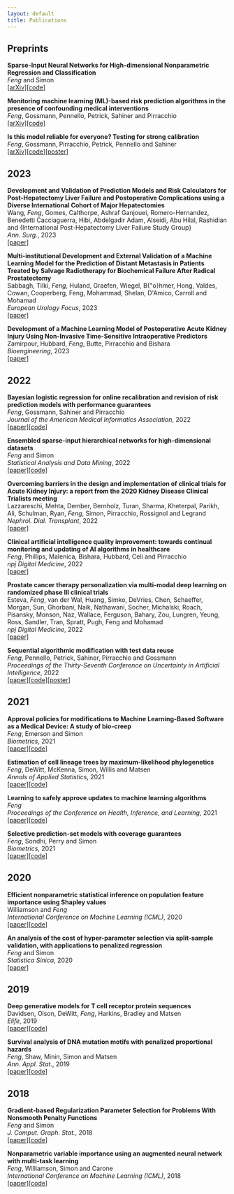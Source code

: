 ```yaml
---
layout: default
title: Publications
---
```


## Preprints
**Sparse-Input Neural Networks for High-dimensional Nonparametric Regression and Classification**<br />
*Feng* and Simon<br />
[\[arXiv\]](http://arxiv.org/abs/1711.07592)[\[code\]](https://github.com/jjfeng/spinn)

**Monitoring machine learning (ML)-based risk prediction algorithms in the presence of confounding medical interventions**<br />
*Feng*, Gossmann, Pennello, Petrick, Sahiner and Pirracchio<br />
[\[arXiv\]](http://arxiv.org/abs/2211.09781)[\[code\]](https://github.com/jjfeng/monitoring_ML_CMI)

**Is this model reliable for everyone? Testing for strong calibration**<br />
*Feng*, Gossmann, Pirracchio, Petrick, Pennello and Sahiner<br />
[\[arXiv\]](http://arxiv.org/abs/2307.15247)[\[code\]](https://github.com/jjfeng/testing_strong_calibration)[\[poster\]](subgroup_poster.pdf)

## 2023
**Development and Validation of Prediction Models and Risk Calculators for Post-Hepatectomy Liver Failure and Postoperative Complications using a Diverse International Cohort of Major Hepatectomies**<br />
Wang, *Feng*, Gomes, Calthorpe, Ashraf Ganjouei, Romero-Hernandez, Benedetti Cacciaguerra, Hibi, Abdelgadir Adam, Alseidi, Abu Hilal, Rashidian and {International Post-Hepatectomy Liver Failure Study Group}<br />
*Ann. Surg.*, 2023<br />
[\[paper\]](http://dx.doi.org/10.1097/SLA.0000000000005916)

**Multi-institutional Development and External Validation of a Machine Learning Model for the Prediction of Distant Metastasis in Patients Treated by Salvage Radiotherapy for Biochemical Failure After Radical Prostatectomy**<br />
Sabbagh, Tilki, *Feng*, Huland, Graefen, Wiegel, B{\"o}hmer, Hong, Valdes, Cowan, Cooperberg, Feng, Mohammad, Shelan, D'Amico, Carroll and Mohamad<br />
*European Urology Focus*, 2023<br />
[\[paper\]](https://www.sciencedirect.com/science/article/pii/S2405456923001761)

**Development of a Machine Learning Model of Postoperative Acute Kidney Injury Using Non-Invasive Time-Sensitive Intraoperative Predictors**<br />
Zamirpour, Hubbard, *Feng*, Butte, Pirracchio and Bishara<br />
*Bioengineering*, 2023<br />
[\[paper\]](https://www.mdpi.com/2306-5354/10/8/932)

## 2022
**Bayesian logistic regression for online recalibration and revision of risk prediction models with performance guarantees**<br />
*Feng*, Gossmann, Sahiner and Pirracchio<br />
*Journal of the American Medical Informatics Association*, 2022<br />
[\[paper\]](https://doi.org/10.1093/jamia/ocab280)[\[code\]](https://github.com/jjfeng/bayesian_model_revision)

**Ensembled sparse-input hierarchical networks for high-dimensional datasets**<br />
*Feng* and Simon<br />
*Statistical Analysis and Data Mining*, 2022<br />
[\[paper\]](http://doi.org/10.1002/sam.11579)[\[code\]](https://pypi.org/project/EASIER-net/)

**Overcoming barriers in the design and implementation of clinical trials for Acute Kidney Injury: a report from the 2020 Kidney Disease Clinical Trialists meeting**<br />
Lazzareschi, Mehta, Dember, Bernholz, Turan, Sharma, Kheterpal, Parikh, Ali, Schulman, Ryan, *Feng*, Simon, Pirracchio, Rossignol and Legrand<br />
*Nephrol. Dial. Transplant*, 2022<br />
[\[paper\]](http://dx.doi.org/10.1093/ndt/gfac003)

**Clinical artificial intelligence quality improvement: towards continual monitoring and updating of AI algorithms in healthcare**<br />
*Feng*, Phillips, Malenica, Bishara, Hubbard, Celi and Pirracchio<br />
*npj Digital Medicine*, 2022<br />
[\[paper\]](https://www.nature.com/articles/s41746-022-00611-y)

**Prostate cancer therapy personalization via multi-modal deep learning on randomized phase III clinical trials**<br />
Esteva, *Feng*, van der Wal, Huang, Simko, DeVries, Chen, Schaeffer, Morgan, Sun, Ghorbani, Naik, Nathawani, Socher, Michalski, Roach, Pisansky, Monson, Naz, Wallace, Ferguson, Bahary, Zou, Lungren, Yeung, Ross, Sandler, Tran, Spratt, Pugh, Feng and Mohamad<br />
*npj Digital Medicine*, 2022<br />
[\[paper\]](https://www.nature.com/articles/s41746-022-00613-w)

**Sequential algorithmic modification with test data reuse**<br />
*Feng*, Pennello, Petrick, Sahiner, Pirracchio and Gossmann<br />
*Proceedings of the Thirty-Seventh Conference on Uncertainty in Artificial Intelligence*, 2022<br />
[\[paper\]](https://openreview.net/forum?id=rKb8gLLs5g5)[\[code\]](https://github.com/jjfeng/adaptive_SRGP)[\[poster\]](adaptive_SRGP.pdf)

## 2021
**Approval policies for modifications to Machine Learning-Based Software as a Medical Device: A study of bio-creep**<br />
*Feng*, Emerson and Simon<br />
*Biometrics*, 2021<br />
[\[paper\]](https://doi.org/10.1111/biom.13379)[\[code\]](https://github.com/jjfeng/aACP)

**Estimation of cell lineage trees by maximum-likelihood phylogenetics**<br />
*Feng*, DeWitt, McKenna, Simon, Willis and Matsen<br />
*Annals of Applied Statistics*, 2021<br />
[\[paper\]](https://projecteuclid.org/journals/annals-of-applied-statistics/volume-15/issue-1/Estimation-of-cell-lineage-trees-by-maximum-likelihood-phylogenetics/10.1214/20-AOAS1400.short)[\[code\]](https://github.com/matsengrp/gapml)

**Learning to safely approve updates to machine learning algorithms**<br />
*Feng*<br />
*Proceedings of the Conference on Health, Inference, and Learning*, 2021<br />
[\[paper\]](https://doi.org/10.1145/3450439.3451864)[\[code\]](https://github.com/jjfeng/aACP_time_trends)

**Selective prediction-set models with coverage guarantees**<br />
*Feng*, Sondhi, Perry and Simon<br />
*Biometrics*, 2021<br />
[\[paper\]](http://doi.org/10.1111/biom.13612)[\[code\]](https://github.com/jjfeng/pc_SPS)

## 2020
**Efficient nonparametric statistical inference on population feature importance using Shapley values**<br />
Williamson and *Feng*<br />
*International Conference on Machine Learning (ICML)*, 2020<br />
[\[paper\]](http://proceedings.mlr.press/v119/williamson20a.html)[\[code\]](https://github.com/bdwilliamson/spvim_supplementary)

**An analysis of the cost of hyper-parameter selection via split-sample validation, with applications to penalized regression**<br />
*Feng* and Simon<br />
*Statistica Sinica*, 2020<br />
[\[paper\]](http://www3.stat.sinica.edu.tw/ss_newpaper/SS-2017-0310_na.pdf)

## 2019
**Deep generative models for T cell receptor protein sequences**<br />
Davidsen, Olson, DeWitt, *Feng*, Harkins, Bradley and Matsen<br />
*Elife*, 2019<br />
[\[paper\]](http://dx.doi.org/10.7554/eLife.46935)[\[code\]](https://github.com/matsengrp/vampire/)

**Survival analysis of DNA mutation motifs with penalized proportional hazards**<br />
*Feng*, Shaw, Minin, Simon and Matsen<br />
*Ann. Appl. Stat.*, 2019<br />
[\[paper\]](https://projecteuclid.org/euclid.aoas/1560758446)[\[code\]](https://github.com/matsengrp/samm)

## 2018
**Gradient-based Regularization Parameter Selection for Problems With Nonsmooth Penalty Functions**<br />
*Feng* and Simon<br />
*J. Comput. Graph. Stat.*, 2018<br />
[\[paper\]](https://doi.org/10.1080/10618600.2017.1390470)[\[code\]](https://github.com/jjfeng/nonsmooth-joint-opt)

**Nonparametric variable importance using an augmented neural network with multi-task learning**<br />
*Feng*, Williamson, Simon and Carone<br />
*International Conference on Machine Learning (ICML)*, 2018<br />
[\[paper\]](http://proceedings.mlr.press/v80/feng18a.html)[\[code\]](https://github.com/jjfeng/nnet_var_import)